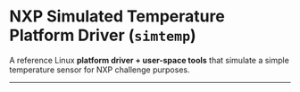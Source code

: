 # NXP Simulated Temperature Platform Driver (`simtemp`)

A reference Linux **platform driver + user-space tools** that simulate a simple temperature sensor for NXP challenge purposes.

---